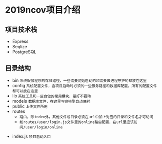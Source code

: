 # 2019ncov项目介绍

## 项目技术栈
+ Express
+ Seqlize
+ PostgreSQL

## 目录结构
+ bin ```系统服务程序的存储路径，一些需要初始启动的和需要做进程守护的都放在这里```
+ config ```系统配置文件，含项目启动时必须的一些服务路径和数据库配置，所有的配置文件都可以放在这里```
+ lib ```系统工具和一些自做的常用模块，最好不要动```
+ models ```数据库文件，在这里写完模型自动映射```
+ public ```上传文件所用```
+ routes 
    - ```路由，除index外，其他文件或目录必须在url中加上对应的目录和文件名才可访问```
    - ```如routes/user/login.js文件里的online路由配置，在url里应该访问/user/login/online```
- index.js ```项目启动入口```
